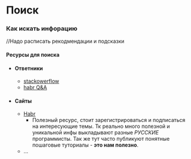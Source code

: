 # Поиск

### Как искать инфорацию   
//Надо расписать рекодмендации и подсказки

#### Ресурсы для поиска 
- #### Ответники 
  - [stackowerflow](https://ru.stackoverflow.com)
  - [habr Q&A](https://qna.habr.com)
- #### Сайты 
  - [Habr](https://habr.com/ru/all/)
    - Полезный ресурс, стоит зарегистрироваться и подписаться на интересующие темы. Тк реально много полезной и уникальной инфы выкладывают разные *РУССКИЕ* программисты. Так же тут часто публикуют понятные пошаговые туториалы - **это нам полезно**. 
  - ...
